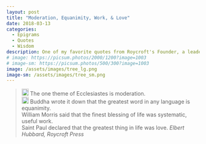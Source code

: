 ```yaml
---
layout: post
title: "Moderation, Equanimity, Work, & Love"
date: 2018-03-13
categories:
  - Epigrams
  - Quotes
  - Wisdom
description: One of my favorite quotes from Roycroft's Founder, a leader of the Arts & Crafts movement -- Elbert Hubbard. Sourced from the "Book of Business" by Elbert Hubbard, Roycroft Press, East Auroa, NY in the year 1913.
# image: https://picsum.photos/2000/1200?image=1003
# image-sm: https://picsum.photos/500/300?image=1003
image: /assets/images/tree_lg.png
image-sm: /assets/images/tree_sm.png
---
```


<blockquote>
<image src="/assets/images/moderation.png" style="margin: 0px; padding: 0px; width: 18px; display: inline-block"></image> The one theme of Ecclesiastes is moderation.<br />
<image src="/assets/images/rocks.png" style="margin: 0px; padding: 0px; width: 18px; display: inline-block"></image> Buddha wrote it down that the greatest word in any language is equanimity.<br />
<i class="fa fa-building" style="color: #e56f38;" aria-hidden="true"></i> William Morris said that the finest blessing of life was systematic, useful work.<br />
<i class="fa fa-heart" style="color: #e56f38;" aria-hidden="true"></i> Saint Paul declared that the greatest thing in life was love.
  <cite>Elbert Hubbard, Roycroft Press</cite>
</blockquote>
